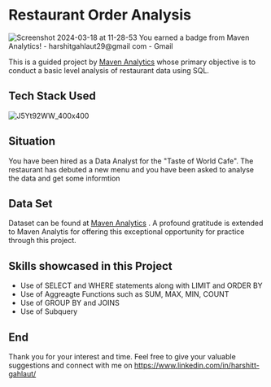 # Restaurant Order Analysis

![Screenshot 2024-03-18 at 11-28-53 You earned a badge from Maven Analytics! - harshitgahlaut29@gmail com - Gmail](https://github.com/harshitgahlaut/Restaurant_Order_Analysis_SQL/assets/142779836/ed70d951-80ed-4612-b18b-4834aa66c22e)


This is a guided project by [Maven Analytics](https://www.mavenanalytics.io/guided-projects#projects-list) whose primary objective is to conduct a basic level analysis of restaurant data using SQL.

## Tech Stack Used

![J5Yt92WW_400x400](https://github.com/harshitgahlaut/Restaurant_Order_Analysis_SQL/assets/142779836/6086e1fe-3899-4f8b-a2de-645f90e57d55)

## Situation

You have been hired as a Data Analyst for the "Taste of World Cafe". The restaurant has debuted a new menu and you have been asked to analyse the data and get some informtion

## Data Set

Dataset can be found at [Maven Analytics](https://www.mavenanalytics.io/guided-projects#projects-list) . A profound gratitude is extended to Maven Analytis for offering this exceptional opportunity for practice through this project. 

## Skills showcased in this Project

- Use of SELECT and WHERE statements along with LIMIT and ORDER BY 
- Use of Aggreagte Functions such as SUM, MAX, MIN, COUNT
- Use of GROUP BY and JOINS
- Use of Subquery

## End

Thank you for your interest and time. Feel free to give your valuable suggestions and connect with me on https://www.linkedin.com/in/harshitt-gahlaut/

